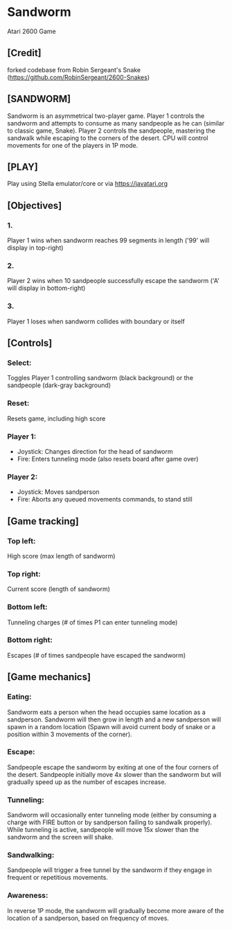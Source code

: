 # Sandworm
Atari 2600 Game

## [Credit]
 forked codebase from Robin Sergeant's Snake (https://github.com/RobinSergeant/2600-Snakes)

## [SANDWORM]
 Sandworm is an asymmetrical two-player game. Player 1 controls the sandworm and attempts to consume as many sandpeople as he can (similar to classic game, Snake). Player 2 controls the sandpeople, mastering the sandwalk while escaping to the corners of the desert. CPU will control movements for one of the players in 1P mode.
 
## [PLAY]
 Play using Stella emulator/core or via https://javatari.org

## [Objectives]
 ### 1.
 Player 1 wins when sandworm reaches 99 segments in length ('99' will display in top-right)
 ### 2. 
 Player 2 wins when 10 sandpeople successfully escape the sandworm ('A' will display in bottom-right)
 ### 3. 
 Player 1 loses when sandworm collides with boundary or itself

## [Controls]
### Select: 
Toggles Player 1 controlling sandworm (black background) or the sandpeople (dark-gray background)
### Reset: 
Resets game, including high score
### Player 1:
 - Joystick: Changes direction for the head of sandworm
 - Fire: Enters tunneling mode (also resets board after game over)
### Player 2:
 - Joystick: Moves sandperson
 - Fire: Aborts any queued movements commands, to stand still

## [Game tracking]
### Top left: 
High score (max length of sandworm)
### Top right: 
Current score (length of sandworm)
### Bottom left: 
Tunneling charges (# of times P1 can enter tunneling mode)
### Bottom right: 
Escapes (# of times sandpeople have escaped the sandworm)

## [Game mechanics]
### Eating: 
Sandworm eats a person when the head occupies same location as a sandperson. Sandworm will then grow in length and a new sandperson will spawn in a random location (Spawn will avoid current body of snake or a position within 3 movements of the corner).
### Escape: 
Sandpeople escape the sandworm by exiting at one of the four corners of the desert. Sandpeople initially move 4x slower than the sandworm but will gradually speed up as the number of escapes increase.
### Tunneling: 
Sandworm will occasionally enter tunneling mode (either by consuming a charge with FIRE button or by sandperson failing to sandwalk properly). While tunneling is active, sandpeople will move 15x slower than the sandworm and the screen will shake.
### Sandwalking: 
Sandpeople will trigger a free tunnel by the sandworm if they engage in frequent or repetitious movements.
### Awareness: 
In reverse 1P mode, the sandworm will gradually become more aware of the location of a sandperson, based on frequency of moves.
